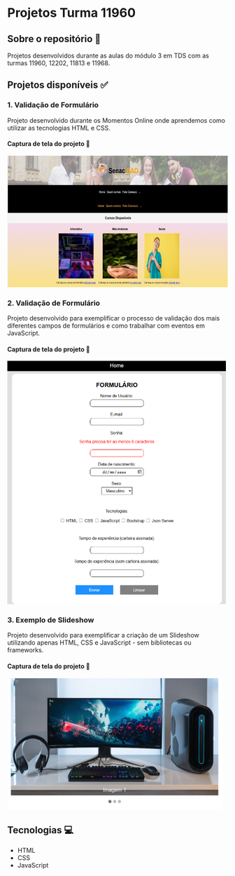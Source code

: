 # Projetos Turma 11960

## Sobre o repositório 📝
Projetos desenvolvidos durante as aulas do módulo 3 em TDS com as turmas 11960, 12202, 11813 e 11968.

## Projetos disponíveis ✅

### 1. Validação de Formulário
Projeto desenvolvido durante os Momentos Online onde aprendemos como utilizar as tecnologias HTML e CSS.
#### Captura de tela do projeto 📸
<img src="img-1.png" height="300">

### 2. Validação de Formulário
Projeto desenvolvido para exemplificar o processo de validação dos mais diferentes campos de formulários e como trabalhar com eventos em JavaScript.

#### Captura de tela do projeto 📸
<img src="img-2.png" width="500">

### 3. Exemplo de Slideshow
Projeto desenvolvido para exemplificar a criação de um Slideshow utilizando apenas HTML, CSS e JavaScript - sem bibliotecas ou frameworks.

#### Captura de tela do projeto 📸
<img src="img-3.png" height="300">

## Tecnologias 💻
- HTML
- CSS
- JavaScript